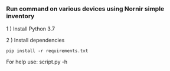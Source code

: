### Run command on various devices using Nornir simple inventory

1 ) Install Python 3.7

2 ) Install dependencies 

	pip install -r requirements.txt


For help use:  script.py -h

